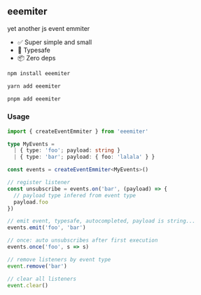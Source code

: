 ## eeemiter

yet another js event emmiter

- ✅ Super simple and small
- 🥳 Typesafe
- 📦 Zero deps

```sh
npm install eeemiter

yarn add eeemiter

pnpm add eeemiter
```

### Usage

```ts
import { createEventEmmiter } from 'eeemiter'

type MyEvents =
  | { type: 'foo'; payload: string }
  | { type: 'bar'; payload: { foo: 'lalala' } }

const events = createEventEmmiter<MyEvents>()

// register listener
const unsubscribe = events.on('bar', (payload) => {
  // payload type infered from event type
  payload.foo
})

// emit event, typesafe, autocompleted, payload is string...
events.emit('foo', 'bar')

// once: auto unsubscribes after first execution
events.once('foo', s => s)

// remove listeners by event type
event.remove('bar')

// clear all listeners
event.clear()
```

